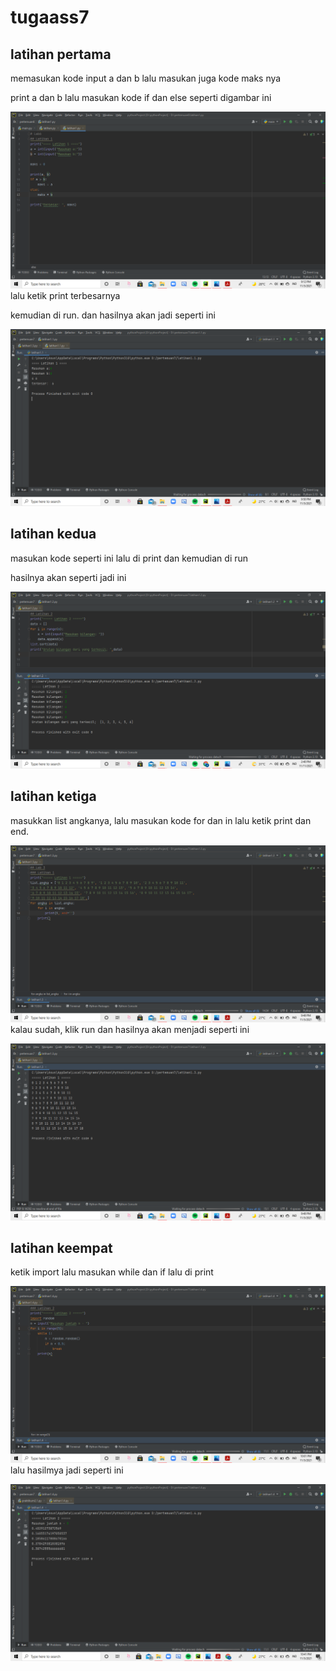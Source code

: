# tugaass7

## latihan pertama
memasukan kode input a dan b lalu masukan juga kode maks nya <p>
print a dan b lalu masukan kode if dan else seperti digambar ini <p>
![gambar 1](screenshot/sss11.png)
lalu ketik print terbesarnya <p>
kemudian di run. dan hasilnya akan jadi seperti ini <p>
![gambar 2](screenshot/ss111.png)


## latihan kedua
masukan kode seperti ini lalu di print dan kemudian di run <p>
hasilnya akan seperti jadi ini <p>
![gambar 3](screenshot/sss12.png)


## latihan ketiga 
masukkan list angkanya, lalu masukan kode for dan in lalu ketik print dan end. <p>
![gambar 4](screenshot/ss13.png)
kalau sudah, klik run dan hasilnya akan menjadi seperti ini <p>
![gambar 5](screenshot/ss133.png)


## latihan keempat 
ketik import lalu masukan while dan if lalu di print <p>
![gambar 6](screenshot/ss14.png)
lalu hasilmya jadi seperti ini <p>
![gambar 7](screenshot/ss144.png)
